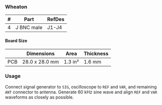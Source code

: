 ### Wheaton ###

|  # | Part                                      | RefDes  |
|---:|-------------------------------------------|---------|
|  4 | J BNC male                                | J1-J4   |


#### Board Size ####

|       |      Dimensions | Area    | Thickness |
|-------|-----------------|---------|-----------|
| PCB   |  28.0 x 28.0 mm | 1.3 in² |    1.6 mm |


### Usage ###

Connect signal generator to `SIG`, oscilloscope to `REF` and `VAR`, and
remaining `ANT` connector to antenna. Generate 60 kHz sine wave and align
`REF` and `VAR` waveforms as closely as possible.
